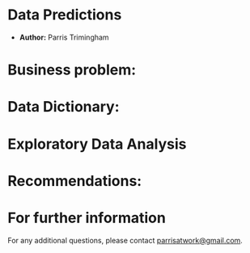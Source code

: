 # **Data Predictions**
- **Author:** Parris Trimingham

# Business problem:

# Data Dictionary:

# Exploratory Data Analysis

# Recommendations:

# For further information
For any additional questions, please contact parrisatwork@gmail.com.
